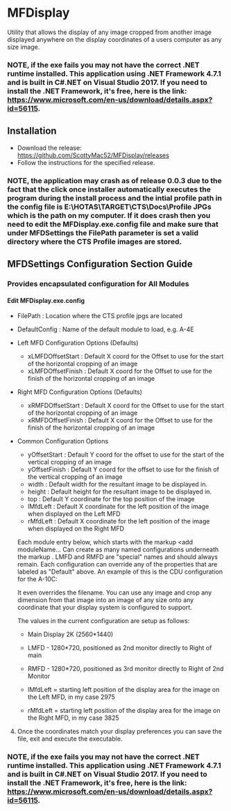 # MFDisplay

Utility that allows the display of any image cropped from another image displayed anywhere on the display coordinates of a users computer as any size image.

  ### NOTE, if the exe fails you may not have the correct .NET runtime installed. This application using .NET Framework 4.7.1 and is built in C#.NET on Visual Studio 2017. If you need to install the .NET Framework, it's free, here is the link: https://www.microsoft.com/en-us/download/details.aspx?id=56115.   

## Installation
 - Download the release: https://github.com/ScottyMac52/MFDisplay/releases
 - Follow the instructions for the specified release.
 ### NOTE, the application may crash as of release 0.0.3 due to the fact that the click once installer automatically executes the program during the install process and the intial profile path in the config file is E:\HOTAS\TARGET\CTS\Docs\Profile JPGs which is the path on my computer. If it does crash then you need to edit the MFDisplay.exe.config file and make sure that under MFDSettings the FilePath parameter is set a valid directory where the CTS Profile images are stored.

 ## MFDSettings Configuration Section Guide
  ### Provides encapsulated configuration for All Modules
  #### Edit MFDisplay.exe.config 
  - FilePath : Location where the CTS profile jpgs are located 
  - DefaultConfig : Name of the default module to load, e.g. A-4E
  - Left MFD Configuration Options (Defaults)
    - xLMFDOffsetStart : Default X coord for the Offset to use for the start of the horizontal cropping of an image
    - xLMFDOffsetFinish : Default X coord for the Offset to use for the finish of the horizontal cropping of an image
  - Right MFD Configuration Options (Defaults)
    - xRMFDOffsetStart : Default X coord for the Offset to use for the start of the horizontal cropping of an image
    - xRMFDOffsetFinish : Default X coord for the Offset to use for the finish of the horizontal cropping of an image
  - Common Configuration Options
    - yOffsetStart : Default Y coord for the offset to use for the start of the vertical cropping of an image
    - yOffsetFinish : Default Y coord for the offset to use for the finish of the vertical cropping of an image
    - width : Default width for the resultant image to be displayed in.
    - height : Default height for the resultant image to be displayed in.
    - top : Default Y coordinate for the top position of the image 
    - lMfdLeft : Default X coordinate for the left position of the image when displayed on the Left MFD
    - rMfdLeft : Default X coordinate for the left position of the image when displayed on the Right MFD
  
    Each module entry below, which starts with the markup <add moduleName... Can create as many named configurations underneath 
    the markup <Configurations>. LMFD and RMFD are "special" names and should always remain. Each configuration can override any 
    of the properties that are labeled as "Default" above. An example of this is the CDU configuration for the A-10C:
    
    <add name="CDU" rMfdLeft="500" top="600" width="694" height="352" xRMFDOffsetStart="1" xRMFDOffsetFinish="694" yOffsetStart="1" yOffsetFinish="352" filename="DCS A10C CDU.jpg" opacity="1.0" />
    
    It even overrides the filename. You can use any image and crop any dimension from that image into an image of any size onto any 
    coordinate that your display system is configured to support.
    
    The values in the current configuration are setup as follows:
    
    - Main Display 2K (2560*1440) 
    - LMFD - 1280*720, positioned as 2nd monitor directly to Right of main
    - RMFD - 1280*720, positioned as 3rd monitor directly to Right of 2nd Monitor
    
    - lMfdLeft = starting left position of the display area for the image on the Left MFD, in my case 2975 
    - rMfdLeft = starting left position of the display area for the image on the Right MFD, in my case 3825
    
  4. Once the coordinates match your display preferences you can save the file, exit and execute the executable.
  ### NOTE, if the exe fails you may not have the correct .NET runtime installed. This application using .NET Framework 4.7.1 and is built in C#.NET on Visual Studio 2017. If you need to install the .NET Framework, it's free, here is the link: https://www.microsoft.com/en-us/download/details.aspx?id=56115.   
